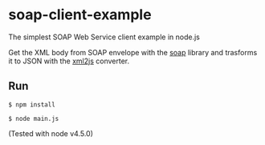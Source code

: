 # soap-client-example
The simplest SOAP Web Service client example in node.js

Get the XML body from SOAP envelope with the [soap](https://www.npmjs.com/package/soap) library and trasforms it to JSON with the [xml2js](https://www.npmjs.com/package/xml2js) converter.

## Run

`$ npm install`

`$ node main.js`

(Tested with node v4.5.0)
